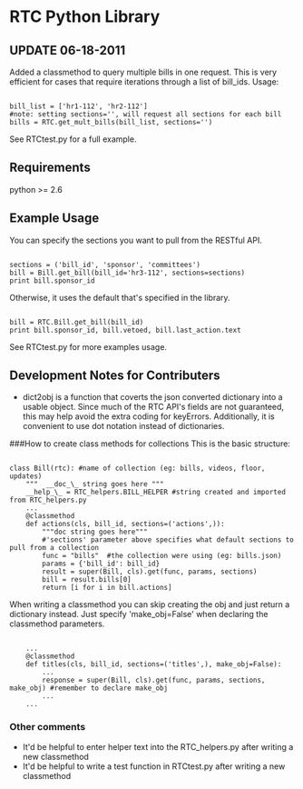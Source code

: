 RTC Python Library
==================
UPDATE 06-18-2011
------
Added a classmethod to query multiple bills in one request. This is very
efficient for cases that require iterations through a list of bill_ids.
Usage: 
<pre><code>
bill_list = ['hr1-112', 'hr2-112']
#note: setting sections='', will request all sections for each bill
bills = RTC.get_mult_bills(bill_list, sections='') 
</pre></code>
See RTCtest.py for a full example.




Requirements
------------
python >= 2.6

Example Usage
-------------
You can specify the sections you want to pull from the RESTful API.
<pre><code>
sections = ('bill_id', 'sponsor', 'committees')
bill = Bill.get_bill(bill_id='hr3-112', sections=sections)
print bill.sponsor_id
</pre></code>

Otherwise, it uses the default that's specified in the library.

<pre><code>
bill = RTC.Bill.get_bill(bill_id)
print bill.sponsor_id, bill.vetoed, bill.last_action.text
</pre></code>

See RTCtest.py for more examples usage.

Development Notes for Contributers
----------------------------------
- dict2obj is a function that coverts the json converted dictionary into a usable object. Since much of the RTC API's fields are not guaranteed, this may help avoid the extra coding for keyErrors.  Additionally, it is convenient to use dot notation instead of dictionaries.

###How to create class methods for collections
This is the basic structure:
<pre><code>
class Bill(rtc): #name of collection (eg: bills, videos, floor, updates)
    """  __doc_\_ string goes here """
    __help_\_ = RTC_helpers.BILL_HELPER #string created and imported from RTC_helpers.py   
    ...
    @classmethod
    def actions(cls, bill_id, sections=('actions',)): 
        """doc string goes here"""        
        #'sections' parameter above specifies what default sections to pull from a collection
        func = "bills"  #the collection were using (eg: bills.json)
        params = {'bill_id': bill_id}
        result = super(Bill, cls).get(func, params, sections)
        bill = result.bills[0]
        return [i for i in bill.actions]
</pre></code>
When writing a classmethod you can skip creating the obj and just return a dictionary instead.  Just specify 'make_obj=False' when declaring the classmethod parameters. 

<pre><code>
    ...
    @classmethod
    def titles(cls, bill_id, sections=('titles',), make_obj=False):
        ...
        response = super(Bill, cls).get(func, params, sections, make_obj) #remember to declare make_obj
        ...
    ...
</pre></code>
### Other comments
- It'd be helpful to enter helper text into the RTC_helpers.py after writing a new classmethod
- It'd be helpful to write a test function in RTCtest.py after writing a new classmethod

